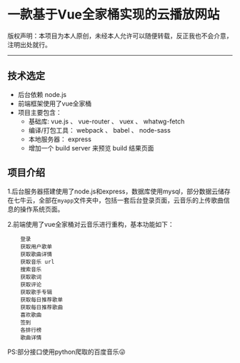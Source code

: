 # 一款基于Vue全家桶实现的云播放网站

版权声明：本项目为本人原创，未经本人允许可以随便转载，反正我也不会介意，注明出处就行。

---

## 技术选定

- 后台依赖 node.js
- 前端框架使用了vue全家桶
- 项目主要包含：   
	- 基础库: vue.js 、 vue-router 、 vuex 、 whatwg-fetch
	- 编译/打包工具： webpack 、 babel 、 node-sass
	- 本地服务器： express
	- 增加一个 build server 来预览 build 结果页面
	
## 项目介绍

1.后台服务器搭建使用了node.js和express，数据库使用mysql，部分数据云储存在七牛云，全部在```myapp```文件夹中，包括一套后台登录页面，云音乐的上传歌曲信息的操作系统页面。   

2.前端使用了vue全家桶对云音乐进行重构，基本功能如下：

		登录   
		获取用户歌单   
		获取歌曲详情   
		获取音乐 url   
		搜索音乐   
		获取歌词   
		获取评论   
		获取歌手专辑   
		获取每日推荐歌单   
		获取每日推荐歌曲   
		喜欢歌曲   
		签到   
		各排行榜   
		歌曲详情   
		
PS:部分接口使用python爬取的百度音乐😜















